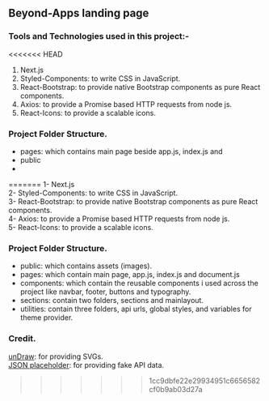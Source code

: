 ## Beyond-Apps landing page 

### Tools and Technologies used in this project:-

<<<<<<< HEAD
1. Next.js
2. Styled-Components: to write CSS in JavaScript.
3. React-Bootstrap: to provide native Bootstrap components as pure React components.
4. Axios: to provide a Promise based HTTP requests from node js.
5. React-Icons: to provide a scalable icons.

### Project Folder Structure.

- pages: which contains main page beside app.js, index.js and 
- public
- 
=======
1- Next.js <br />
2- Styled-Components: to write CSS in JavaScript. <br />
3- React-Bootstrap: to provide native Bootstrap components as pure React components. <br />
4- Axios: to provide a Promise based HTTP requests from node js. <br />
5- React-Icons: to provide a scalable icons. <br />

### Project Folder Structure.

- public: which contains assets (images).
- pages: which contain main page, app.js, index.js and document.js
- components: which contain the reusable components i used across the project like navbar, footer, buttons and typography.
- sections: contain two folders, sections and mainlayout.
- utilities: contain three folders, api urls, global styles, and variables for theme provider.

### Credit.

[unDraw](https://undraw.co/): for providing SVGs. <br />
[JSON placeholder](https://jsonplaceholder.typicode.com/): for providing fake API data.
>>>>>>> 1cc9dbfe22e29934951c6656582cf0b9ab03d27a
